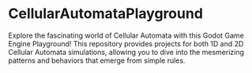 # CellularAutomataPlayground
Explore the fascinating world of Cellular Automata with this Godot Game Engine Playground! This repository provides projects for both 1D and 2D Cellular Automata simulations, allowing you to dive into the mesmerizing patterns and behaviors that emerge from simple rules.
